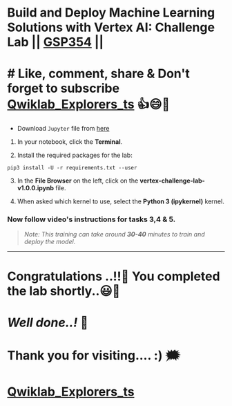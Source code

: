 # Build and Deploy Machine Learning Solutions with Vertex AI: Challenge Lab || [GSP354](https://www.cloudskillsboost.google/focuses/22019?parent=catalog) ||

# # Like, comment, share & Don't forget to subscribe [Qwiklab_Explorers_ts](https://youtube.com/@titashshil?si=RgamNu1dc9jVIbJN) 👍😄🤝


* Download `Jupyter` file from [here](https://github.com/Titash-shil/Build-and-Deploy-Machine-Learning-Solutions-with-Vertex-AI-Challenge-Lab-GSP354/blob/main/QWIKLAB_EXPLORERS_vertex-challenge-lab-v1.0.0.ipynb)

1. In your notebook, click the **Terminal**.

2. Install the required packages for the lab:
```
pip3 install -U -r requirements.txt --user
```
3. In the **File Browser** on the left, click on the **vertex-challenge-lab-v1.0.0.ipynb** file.

4. When asked which kernel to use, select the **Python 3 (ipykernel)** kernel.

### Now follow video's instructions for tasks 3,4 & 5.

> *Note: This training can take around **30-40** minutes to train and deploy the model.*

---

# Congratulations ..!!🎉  You completed the lab shortly..😃💯

# *Well done..!* 👏

# Thank you for visiting.... :) 🗯️

# [Qwiklab_Explorers_ts](https://youtube.com/@titashshil?si=RgamNu1dc9jVIbJN)
